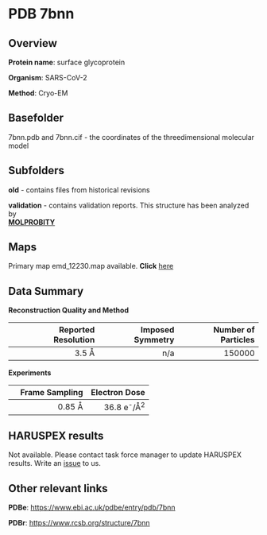 # PDB 7bnn

## Overview

**Protein name**: surface glycoprotein

**Organism**: SARS-CoV-2

**Method**: Cryo-EM



## Basefolder

7bnn.pdb and 7bnn.cif - the coordinates of the threedimensional molecular model

## Subfolders



**old** - contains files from historical revisions

**validation** - contains validation reports. This structure has been analyzed by <br>  [**MOLPROBITY**](https://github.com/thorn-lab/coronavirus_structural_task_force/tree/master/pdb/surface_glycoprotein/SARS-CoV-2/7bnn/validation/molprobity)   



## Maps

Primary map emd_12230.map available. **Click** [here](http://ftp.wwpdb.org/pub/emdb/structures/EMD-12230/map/) 

## Data Summary
**Reconstruction Quality and Method**

|   | Reported Resolution | Imposed Symmetry | Number of Particles |
|---|-------------:|----------------:|--------------:|
|   |3.5 Å|n/a|150000|

**Experiments**

|   | Frame Sampling | Electron Dose |
|---|-------------:|----------------:|
|   |0.85 Å|36.8 e<sup>-</sup>/Å<sup>2</sup>|

## HARUSPEX results

Not available. Please contact task force manager to update HARUSPEX results. Write an [issue](https://github.com/thorn-lab/coronavirus_structural_task_force/issues) to us.

## Other relevant links 
**PDBe**:  https://www.ebi.ac.uk/pdbe/entry/pdb/7bnn
 
**PDBr**: https://www.rcsb.org/structure/7bnn 
